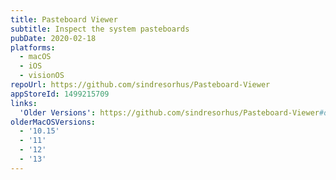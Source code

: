 ```yaml
---
title: Pasteboard Viewer
subtitle: Inspect the system pasteboards
pubDate: 2020-02-18
platforms:
  - macOS
  - iOS
  - visionOS
repoUrl: https://github.com/sindresorhus/Pasteboard-Viewer
appStoreId: 1499215709
links:
  'Older Versions': https://github.com/sindresorhus/Pasteboard-Viewer#download
olderMacOSVersions:
  - '10.15'
  - '11'
  - '12'
  - '13'
---
```

